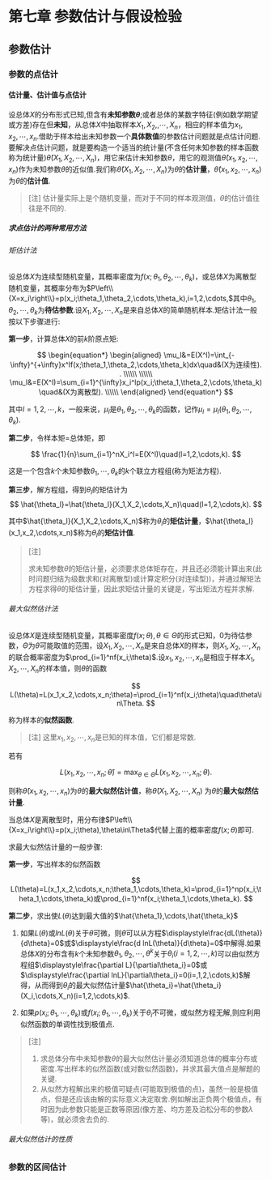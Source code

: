 # 第七章 参数估计与假设检验  

## 参数估计  

### 参数的点估计  

#### 估计量、估计值与点估计  

设总体$X$的分布形式已知,但含有**未知参数$\theta$**;或者总体的某数字特征(例如数学期望或方差)存在但**未知**，从总体$X$中抽取样本$X_1,X_2,,\cdots,X_n$，相应的样本值为$x_1,x_2,\cdots,x_n$.借助于样本给出未知参数一个**具体数值**的参数估计问题就是点估计问题.要解决点估计问题，就是要构造一个适当的统计量(不含任何未知参数的样本函数称为统计量)$\hat{\theta}(X_1,X_2,\cdots,X_n)$，用它来估计未知参数$\theta$，用它的观测值$\hat{\theta}(x_1,x_2,\cdots,x_n)$作为未知参数$\theta$的近似值.我们称$\hat{\theta}(X_1,X_2,\cdots,X_n)$为$\theta$的**估计量**，$\hat{\theta}(x_1,x_2,\cdots,x_n)$为$\theta$的**估计值**.  

> [注] 估计量实际上是个随机变量，而对于不同的样本观测值，$\theta$的估计值往往是不同的.

##### 求点估计的两种常用方法  

###### 矩估计法  

设总体$X$为连续型随机变量，其概率密度为$f(x;\theta_1,\theta_2,\cdots,\theta_k)$，或总体$X$为离散型随机变量，其概率分布为$P\left\\{X=x_i\right\\}=p(x_i;\theta_1,\theta_2,\cdots,\theta_k),i=1,2,\cdots,$其中$\theta_1,\theta_2,\cdots,\theta_k$为**待估参数**.设$X_1,X_2,\cdots,X_n$是来自总体$X$的简单随机样本.矩估计法一般按以下步骤进行:  

**第一步**，计算总体$X$的前$k$阶原点矩:  

$$
\begin{equation*}
  \begin{aligned}
  \mu_l&=E(X^l)=\int_{-\infty}^{+\infty}x^lf(x;\theta_1,\theta_2,\cdots,\theta_k)dx\quad&(X为连续性).
. \\\\\\
  \\\\\\
  \mu_l&=E(X^l)=\sum_{i=1}^{\infty}x_i^lp(x_i;\theta_1,\theta_2,\cdots,\theta_k)\quad&(X为离散型).
 \\\\\\
  \end{aligned}
\end{equation*}
$$  

其中$l=1,2,\cdots,k$，一般来说，$\mu_l$是$\theta_1,\theta_2,\cdots,\theta_k$的函数，记作$\mu_l=\mu_l(\theta_1,\theta_2,\cdots,\theta_k)$.  

**第二步**，令样本矩$=$总体矩，即  

$$
\frac{1}{n}\sum_{i=1}^nX_i^l=E(X^l)\quad(l=1,2,\cdots,k).
$$

这是一个包含$k$个未知参数$\theta_1,\cdots,\theta_k$的$k$个联立方程组(称为矩法方程).

**第三步**，解方程组，得到$\theta_l$的矩估计为
$$
\hat{\theta_l}=\hat{\theta_l}(X_1,X_2,\cdots,X_n)\quad(l=1,2,\cdots,k).
$$

其中$\hat{\theta_l}(X_1,X_2,\cdots,X_n)$称为$\theta_l$的**矩估计量**，$\hat{\theta_l}(x_1,x_2,\cdots,x_n)$称为$\theta_l$的**矩估计值**.

> [注]  
> 
> 求未知参数$\theta$的矩估计量，必须要求总体矩存在，并且还必须能计算出来(此时问题归结为级数求和(对离散型)或计算定积分(对连续型))，并通过解矩法方程求得$\theta$的矩估计量，因此求矩估计量的关键是，写出矩法方程并求解.   

###### 最大似然估计法  

设总体$X$是连续型随机变量，其概率密度$f(x;\theta),\theta\in\Theta$的形式已知，0为待估参数，$\Theta$为$\theta$可能取值的范围，设$X_1,X_2,\cdots,X_n$是来自总体$X$的样本，则$X_1,X_2,\cdots,X_n$的联合概率密度为$\prod_{i=1}^nf(x_i;\theta)$.设$x_1,x_2,\cdots,x_n$是相应于样本$X_1,X_2,\cdots,X_n$的样本值，则$\theta$的函数

$$
L(\theta)=L(x_1,x_2,\cdots,x_n;\theta)=\prod_{i=1}^nf(x_i;\theta)\quad\theta\in\Theta.
$$

称为样本的**似然函数**.  

> [注] 这里$x_1,x_2,\cdots,x_n$是已知的样本值，它们都是常数.  

若有  

$$
L(x_1,x_2,\cdots,x_n;\hat{\theta})=\max_{\theta\in\Theta}L(x_1,x_2,\cdots,x_n;\theta).  
$$

则称$\hat{\theta}(x_1,x_2,\cdots,x_n)$为$\theta$的**最大似然估计值**，称$\hat{\theta}(X_1,X_2,\cdots,X_n)$
为$\theta$的**最大似然估计量**.  

当总体$X$是离散型时，用分布律$P\left\\{X=x_i\right\\}=p(x_i;\theta),\theta\in\Theta$代替上面的概率密度$f(x;\theta)$即可.  

求最大似然估计量的一般步骤:  

**第一步**，写出样本的似然函数  

$$
L(\theta)=L(x_1,x_2,\cdots,x_n;\theta_1,\cdots,\theta_k)=\prod_{i=1}^np(x_i;\theta_1,\cdots,\theta_k)或\prod_{i=1}^nf(x_i;\theta_1,\cdots,\theta_k).
$$

**第二步**，求出使$L(\theta)$达到最大值的$\hat{\theta_1},\cdots,\hat{\theta_k}$

1. 如果$L(\theta)$或$lnL(\theta)$关于$\theta$可微，则$\theta$可以从方程$\displaystyle\frac{dL(\theta)}{d\theta}=0$或$\displaystyle\frac{d lnL(\theta)}{d\theta}=0$中解得.如果总体$X$的分布含有$k$个未知参数$\theta_1,\theta_2,\cdots,\theta^k$关于$\theta_i(i=1,2,\cdots,k)$可以由似然方程组$\displaystyle\frac{\partial L}{\partial\theta_i}=0$或$\displaystyle\frac{\partial lnL}{\partial\theta_i}=0(i=,1,2,\cdots,k)$解得，从而得到$\theta_i$的最大似然估计量$\hat{\theta_i}=\hat{\theta_i}(X_i,\cdots,X_n)(i=1,2,\cdots,k)$.  

2. 如果$p(x_i;\theta_1,\cdots,\theta_k)$或$f(x_i;\theta_1,\cdots,\theta_k)$关于$\theta_i$不可微，或似然方程无解,则应利用似然函数的单调性找到极值点.  

> [注]  
>  
> 1. 求总体分布中未知参数$\theta$的最大似然估计量必须知道总体的概率分布或密度.写出样本的似然函数(或对数似然函数)，并求其最大值点是解题的关键. 
> 2. 从似然方程解出来的极值可疑点(可能取到极值的点)，虽然一般是极值点，但是还应该由解的实际意义决定取舍.例如解出正负两个极值点，有时因为此参数只能是正数等原因(像方差、均方差及泊松分布的参数$\lambda$等)，就必须舍去负的.  
  
###### 最大似然估计的性质  

### 参数的区间估计  
